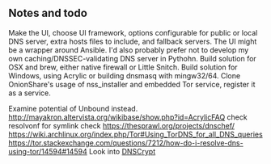 Notes and todo
---

Make the UI, choose UI framework, options configurable for public or local DNS server, extra hosts files to include, and fallback servers.
The UI might be a wrapper around Ansible. I'd also probably prefer not to develop my own caching/DNSSEC-validating  DNS server in Pythohn.
Build solution for OSX and brew, either native firewall or Little Snitch.
Build solution for Windows, using Acrylic or building dnsmasq with mingw32/64.
Clone OnionShare's usage of nss_installer and embedded Tor service, register it as a service.

Examine potential of Unbound instead.
http://mayakron.altervista.org/wikibase/show.php?id=AcrylicFAQ
check resolvonf for symlink check
https://thesprawl.org/projects/dnschef/
https://wiki.archlinux.org/index.php/Tor#Using_TorDNS_for_all_DNS_queries 
https://tor.stackexchange.com/questions/7212/how-do-i-resolve-dns-using-tor/14594#14594
Look into [DNSCrypt](https://wiki.archlinux.org/index.php/DNSCrypt) 